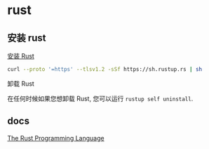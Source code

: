# rust

## 安装 rust

[安装 Rust](https://www.rust-lang.org/zh-CN/tools/install)

```zsh
curl --proto '=https' --tlsv1.2 -sSf https://sh.rustup.rs | sh
```

卸载 Rust

在任何时候如果您想卸载 Rust, 您可以运行 `rustup self uninstall`.

## docs

[The Rust Programming Language](https://doc.rust-lang.org/book/title-page.html)
